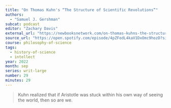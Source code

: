 ```yaml
---
title: "On Thomas Kuhn's “The Structure of Scientific Revolutions”"
authors:
  - "Samuel J. Gershman"
subcat: podcast
editor: "Zachary Davis"
external_url: "https://newbooksnetwork.com/on-thomas-kuhns-the-structure-of-scientific-revolutions"
source_url: "https://open.spotify.com/episode/4pZFodL4kaV1DxOmc9hozD?si=wyUz9cMSTtS1Cyap0ZgRjw"
course: philosophy-of-science
tags:
  - history-of-science
  - intellect
year: 2022
month: sep
series: writ-large
number: 29
minutes: 29
---
```


> Kuhn realized that if Aristotle was stuck within his own way of seeing the world, then so are we.

